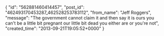  {
   "id": "562881460414457",
   "post_id": "462493170453287_462528253783112",
   "from_name": "Jeff Roggers",
   "message": "The government cannot claim it and then say it is ours you can't be a little bit pregnant our little bit dead you either are or you're not",
   "created_time": "2013-09-21T19:05:52+0000"
 }
